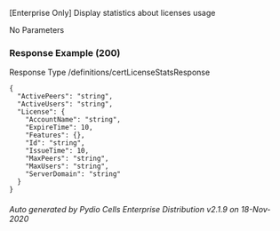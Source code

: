 






 
[Enterprise Only] Display statistics about licenses usage  


No Parameters



### Response Example (200)
Response Type /definitions/certLicenseStatsResponse

```
{
  "ActivePeers": "string",
  "ActiveUsers": "string",
  "License": {
    "AccountName": "string",
    "ExpireTime": 10,
    "Features": {},
    "Id": "string",
    "IssueTime": 10,
    "MaxPeers": "string",
    "MaxUsers": "string",
    "ServerDomain": "string"
  }
}
```




###### Auto generated by Pydio Cells Enterprise Distribution v2.1.9 on 18-Nov-2020

